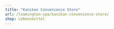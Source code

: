 ```yaml
---
title: "Kanikan Convenience Store"
url: /leamington-spa/kanikan-convenience-store/
shop: Lebensmittel
---
```

